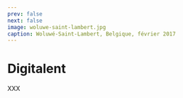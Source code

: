 ```yaml
---
prev: false
next: false
image: woluwe-saint-lambert.jpg
caption: Woluwé-Saint-Lambert, Belgique, février 2017
---
```


# Digitalent

XXX
